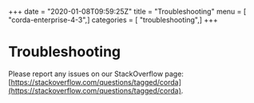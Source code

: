 +++
date = "2020-01-08T09:59:25Z"
title = "Troubleshooting"
menu = [ "corda-enterprise-4-3",]
categories = [ "troubleshooting",]
+++


# Troubleshooting

Please report any issues on our StackOverflow page: [https://stackoverflow.com/questions/tagged/corda](https://stackoverflow.com/questions/tagged/corda).


